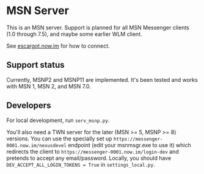 # MSN Server

This is an MSN server. Support is planned for all MSN Messenger clients (1.0 through 7.5), and maybe some earlier WLM client.

See [escargot.now.im](https://escargot.now.im) for how to connect.


## Support status

Currently, MSNP2 and MSNP11 are implemented. It's been tested and works with MSN 1, MSN 2, and MSN 7.0.


## Developers

For local development, run `serv_msnp.py`.

You'll also need a TWN server for the later (MSN >= 5, MSNP >= 8) versions. You can use the specially set up
`https://messenger-0001.now.im/nexusdevel` endpoint (edit your msnmsgr.exe to use it) which redirects the
client to `https://messenger-0001.now.im/login-dev` and pretends to accept any email/password. Locally,
you should have `DEV_ACCEPT_ALL_LOGIN_TOKENS = True` in `settings_local.py`.
